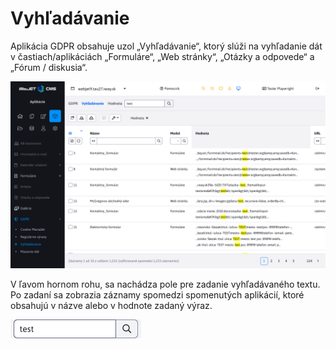 # Vyhľadávanie

Aplikácia GDPR obsahuje uzol „Vyhľadávanie“, ktorý slúži na vyhľadanie dát v častiach/aplikáciách „Formuláre“, „Web stránky“, „Otázky a odpovede“ a „Fórum / diskusia“.

![](search-dataTable.png)

V ľavom hornom rohu, sa nachádza pole pre zadanie vyhľadávaného textu. Po zadaní sa zobrazia záznamy spomedzi spomenutých aplikácií, ktoré obsahujú v názve alebo v hodnote zadaný výraz.

![](search-extFilter.png)